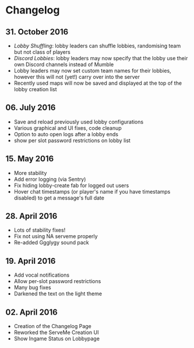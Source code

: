 # Changelog

## 31. October 2016

 * *Lobby Shuffling*: lobby leaders can shuffle lobbies, randomising team but not class of players
 * *Discord Lobbies*: lobby leaders may now specify that the lobby use their own Discord channels instead of Mumble
 * Lobby leaders may now set custom team names for their lobbies, however this will not (yet!) carry over into the server 
 * Recently used maps will now be saved and displayed at the top of the lobby creation list

## 06. July 2016

 * Save and reload previously used lobby configurations
 * Various graphical and UI fixes, code cleanup
 * Option to auto open logs after a lobby ends
 * show per slot password restrictions on lobby list

## 15. May 2016

 * More stability
 * Add error logging (via Sentry)
 * Fix hiding lobby-create fab for logged out users
 * Hover chat timestamps (or player's name if you have timestamps
   disabled) to get a message's full date

## 28. April 2016

 * Lots of stability fixes!
 * Fix not using NA serveme properly
 * Re-added Ggglygy sound pack

## 19. April 2016

 * Add vocal notifications
 * Allow per-slot password restrictions
 * Many bug fixes
 * Darkened the text on the light theme

## 02. April 2016

 * Creation of the Changelog Page
 * Reworked the ServeMe Creation UI
 * Show Ingame Status on Lobbypage
